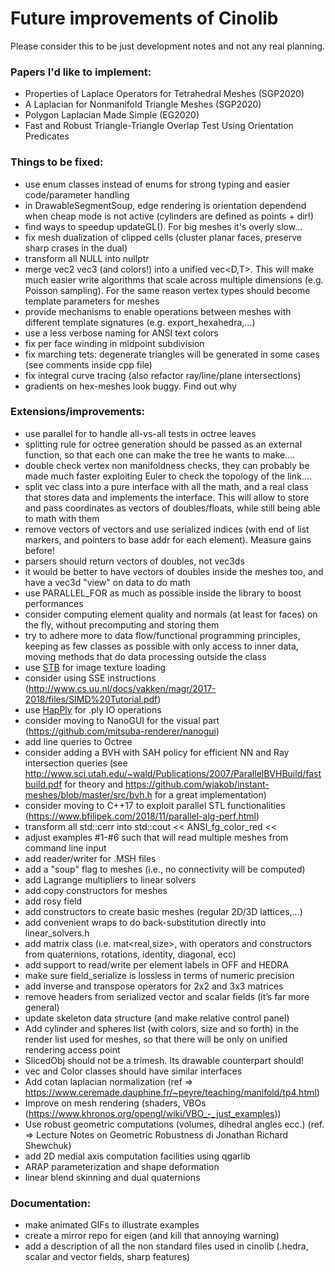 # Future improvements of Cinolib
Please consider this to be just development notes and not any real planning.

### Papers I'd like to implement:
* Properties of Laplace Operators for Tetrahedral Meshes (SGP2020)
* A Laplacian for Nonmanifold Triangle Meshes (SGP2020)
* Polygon Laplacian Made Simple (EG2020)
* Fast and Robust Triangle-Triangle Overlap Test Using Orientation Predicates

### Things to be fixed:
* use enum classes instead of enums for strong typing and easier code/parameter handling
* in DrawableSegmentSoup, edge rendering is orientation dependend when cheap mode is not active (cylinders are defined as points + dir!)
* find ways to speedup updateGL(). For big meshes it's overly slow...
* fix mesh dualization of clipped cells (cluster planar faces, preserve sharp crases in the dual)
* transform all NULL into nullptr
* merge vec2<T> vec3<T> (and colors!) into a unified vec<D,T>. This will make much easier write algorithms that scale across multiple dimensions (e.g. Poisson sampling). For the same reason vertex types should become template parameters for meshes
* provide mechanisms to enable operations between meshes with different template signatures (e.g. export_hexahedra,...)
* use a less verbose naming for ANSI text colors
* fix per face winding in midpoint subdivision
* fix marching tets: degenerate triangles will be generated in some cases (see comments inside cpp file)
* fix integral curve tracing (also refactor ray/line/plane intersections)
* gradients on hex-meshes look buggy. Find out why

### Extensions/improvements:
* use parallel for to handle all-vs-all tests in octree leaves
* splitting rule for octree generation should be passed as an external function, so that each one can make the tree he wants to make....
* double check vertex non manifoldness checks, they can probably be made much faster exploiting Euler to check the topology of the link....
* split vec class into a pure interface with all the math, and a real class that stores data and implements the interface. This will allow to store and pass coordinates as vectors of doubles/floats, while still being able to math with them
* remove vectors of vectors and use serialized indices (with end of list markers, and pointers to base addr for each element). Measure gains before!
* parsers should return vectors of doubles, not vec3ds
* it would be better to have vectors of doubles inside the meshes too, and have a vec3d "view" on data to do math
* use PARALLEL_FOR as much as possible inside the library to boost performances
* consider computing element quality and normals (at least for faces) on the fly, without precomputing and storing them
* try to adhere more to data flow/functional programming principles, keeping as few classes as possible with only access to inner data, moving methods that do data processing outside the class
* use [STB](https://github.com/nothings/stb/blob/master/stb_image.h) for image texture loading
* consider using SSE instructions (http://www.cs.uu.nl/docs/vakken/magr/2017-2018/files/SIMD%20Tutorial.pdf)
* use [HapPly](https://github.com/nmwsharp/happly) for .ply IO operations
* consider moving to NanoGUI for the visual part (https://github.com/mitsuba-renderer/nanogui)
* add line queries to Octree
* consider adding a BVH with SAH policy for efficient NN and Ray intersection queries (see http://www.sci.utah.edu/~wald/Publications/2007/ParallelBVHBuild/fastbuild.pdf for theory and https://github.com/wjakob/instant-meshes/blob/master/src/bvh.h for a great implementation)
* consider moving to C++17 to exploit parallel STL functionalities (https://www.bfilipek.com/2018/11/parallel-alg-perf.html)
* transform all std::cerr into std::cout << ANSI_fg_color_red <<
* adjust examples #1-#6 such that will read multiple meshes from command line input
* add reader/writer for .MSH files
* add a "soup" flag to meshes (i.e., no connectivity will be computed)
* add Lagrange multipliers to linear solvers
* add copy constructors for meshes
* add rosy field
* add constructors to create basic meshes (regular 2D/3D lattices,...)
* add convenient wraps to do back-substitution directly into linear_solvers.h
* add matrix class (i.e. mat<real,size>, with operators and constructors from quaternions, rotations, identity, diagonal, ecc)
* add support to read/write per element labels in OFF and HEDRA
* make sure field_serialize is lossless in terms of numeric precision
* add inverse and transpose operators for 2x2 and 3x3 matrices
* remove headers from serialized vector and scalar fields (it’s far more general)
* update skeleton data structure (and make relative control panel)
* Add cylinder and spheres list (with colors, size and so forth) in the render list used for meshes, so that there will be only on unified rendering access point
* SlicedObj should not be a trimesh. Its drawable counterpart should!
* vec and Color classes should have similar interfaces
* Add cotan laplacian  normalization
  (ref => https://www.ceremade.dauphine.fr/~peyre/teaching/manifold/tp4.html)
* Improve on mesh rendering (shaders, VBOs (https://www.khronos.org/opengl/wiki/VBO_-_just_examples))
* Use robust geometric computations (volumes, dihedral angles ecc.)
  (ref. => Lecture Notes on Geometric Robustness di Jonathan Richard Shewchuk)
* add 2D medial axis computation facilities using qgarlib
* ARAP parameterization and shape deformation
* linear blend skinning and dual quaternions

### Documentation:
* make animated GIFs to illustrate examples
* create a mirror repo for eigen (and kill that annoying warning)
* add a description of all the non standard files used in cinolib (.hedra, scalar and vector fields, sharp features)
